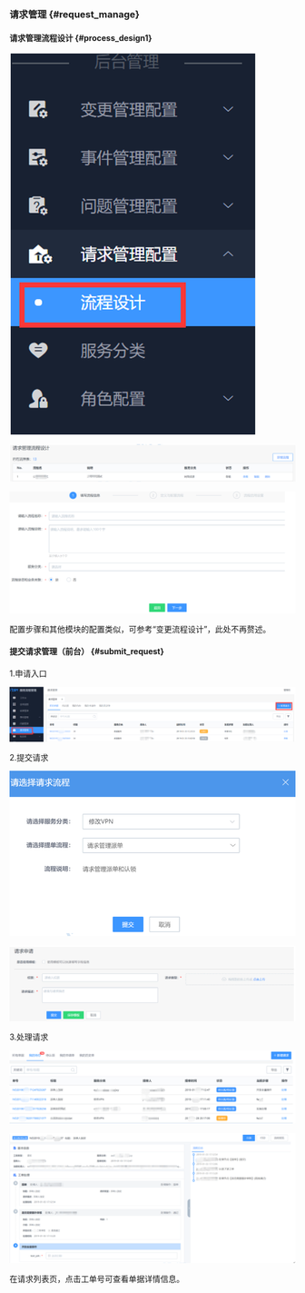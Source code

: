 ### 请求管理 {#request_manage}

#### 请求管理流程设计 {#process_design1}

![](../pic/82.gif)

![](../pic/83.gif)

![](../pic/84.gif)


配置步骤和其他模块的配置类似，可参考“变更流程设计”，此处不再赘述。

#### 提交请求管理（前台） {#submit_request}

1.申请入口

![](../pic/85.gif)

2.提交请求

![](../pic/86.gif)

![](../pic/87.gif)

3.处理请求

![](../pic/88.gif)

![](../pic/89.gif)

在请求列表页，点击工单号可查看单据详情信息。
